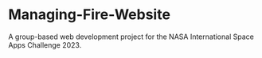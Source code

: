 # Managing-Fire-Website
A group-based web development project for the NASA International Space Apps Challenge 2023.
